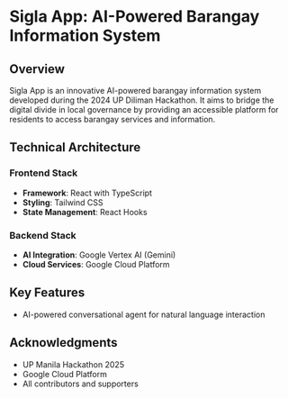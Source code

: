 # Sigla App: AI-Powered Barangay Information System

## Overview
Sigla App is an innovative AI-powered barangay information system developed during the 2024 UP Diliman Hackathon. It aims to bridge the digital divide in local governance by providing an accessible platform for residents to access barangay services and information.

## Technical Architecture

### Frontend Stack
- **Framework**: React with TypeScript
- **Styling**: Tailwind CSS
- **State Management**: React Hooks


### Backend Stack
- **AI Integration**: Google Vertex AI (Gemini)
- **Cloud Services**: Google Cloud Platform

## Key Features
-  AI-powered conversational agent for natural language interaction

## Acknowledgments
- UP Manila Hackathon 2025
- Google Cloud Platform
- All contributors and supporters 
